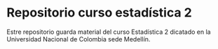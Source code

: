 # Repositorio curso estadística 2
Estre repositorio guarda material del curso Estadística 2 dicatado en la Universidad Nacional de Colombia sede Medellín.
